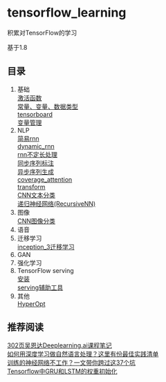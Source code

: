 # tensorflow_learning

积累对TensorFlow的学习

基于1.8
## 目录

1. 基础<br>
[激活函数<br>](https://github.com/Luka0612/tensorflow_learning/blob/master/basic/activation_function.ipynb)
[常量、变量、数据类型<br>](https://github.com/Luka0612/tensorflow_learning/blob/master/basic/constant_variable.ipynb)
[tensorboard<br>](https://github.com/Luka0612/tensorflow_learning/blob/master/basic/tensor_board.py)
[变量管理<br>](https://github.com/Luka0612/tensorflow_learning/blob/master/basic/get_tensor_or_operation.py)
2. NLP<br>
[简易rnn<br>](https://github.com/Luka0612/tensorflow_learning/blob/master/nlp/rnn.py)
[dynamic_rnn<br>](https://github.com/Luka0612/tensorflow_learning/blob/master/nlp/dynamic_rnn.py)
[rnn不定长处理<br>](https://github.com/Luka0612/tensorflow_learning/blob/master/nlp/variable_length_rnn.py)
[同步序列标注<br>](https://github.com/Luka0612/tensorflow_learning/blob/master/nlp/seq2seq.py)
[异步序列生成<br>](https://github.com/Luka0612/tensorflow_learning/blob/master/nlp/encode_decode_attention.py)
[coverage_attention<br>](https://github.com/Luka0612/tensorflow_learning/blob/master/nlp/coverage_attention.py)
[transform<br>](https://github.com/Luka0612/tensorflow_learning/blob/master/nlp/transform.py)
[CNN文本分类<br>](https://github.com/Luka0612/tensorflow_learning/blob/master/nlp/cnn_text.py)
[递归神经网络(RecursiveNN)<br>](https://github.com/Luka0612/tensorflow_learning/blob/master/nlp/recursive_neural_network.py)
3. 图像<br>
[CNN图像分类<br>](https://github.com/Luka0612/tensorflow_learning/blob/master/image/cnn_image.py)
4. 语音<br>
5. 迁移学习<br>
[inception_3迁移学习<br>](https://github.com/Luka0612/tensorflow_learning/blob/master/migration_learning/inception_v3.py)
6. GAN<br>
7. 强化学习<br>
8. TensorFlow serving<br>
[安装<br>](https://github.com/Luka0612/tensorflow_learning/blob/master/serving/install.sh)
[serving辅助工具<br>](https://github.com/Luka0612/tensorflow_learning/blob/master/serving/auxiliary.py)
9. 其他<br>
[HyperOpt<br>](https://github.com/Luka0612/tensorflow_learning/blob/master/other/HyperOpt.py)


## 推荐阅读
[302页吴恩达Deeplearning.ai课程笔记<br>](https://mp.weixin.qq.com/s/qBRw5ZPERKWfjC49k4_Ngg)
[如何用深度学习做自然语言处理？这里有份最佳实践清单<br>](https://mp.weixin.qq.com/s?__biz=MzA3MzI4MjgzMw==&mid=2650729318&idx=1&sn=0bd03d7add9d9b6a5fbd1060f5d33dbd&chksm=871b2f18b06ca60e479a66abf35ab3f0ac7374e37589edd90f1b25c4d71ba082d2048525dd7b&scene=0&key=9abd68f564ce3a5b9a2444e4024150b8c7d43edd34069b0c591bbb6fede59d5016b057cf8c7e2eb25c71e5dfdc79537df6f250d5025e72603267c6fc0eddec2b5e0b6e5bc04de2b4c00b74a0e4e00247&ascene=0&uin=MjIxNDE3NjU%3D&devicetype=iMac+MacBookPro13%2C3+OSX+OSX+10.12.5+build(16F73)&version=12020810&nettype=WIFI&fontScale=100&pass_ticket=QS3xE7rlRUit3hERsVqvEdgYd%2BlrTdLjfmVVciufaEo%3D)
[训练的神经网络不工作？一文带你跨过这37个坑<br>](https://mp.weixin.qq.com/s/C87vBloGcdJZTB27Q6WzRQ)
[Tensorflow中GRU和LSTM的权重初始化<br>](http://cairohy.github.io/2017/05/05/ml-coding-summarize/Tensorflow%E4%B8%ADGRU%E5%92%8CLSTM%E7%9A%84%E6%9D%83%E9%87%8D%E5%88%9D%E5%A7%8B%E5%8C%96/)
